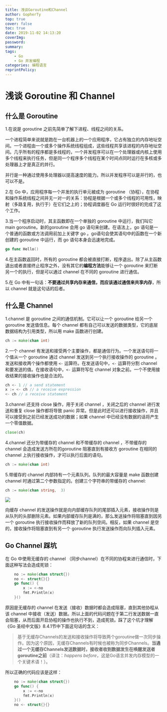 ```yaml
---
title: 浅谈Goroutine和Channel
author: GopherTy
top: true
cover: false
toc: true
date: 2019-11-02 14:13:20
coverImg:
password:
summary:
tags:
    - Go
    - Go 并发编程
categories: 编程语言
reprintPolicy:
---
```

# 浅谈 Goroutine 和 Channel

## 什么是 Goroutine

1.在说是 goroutine 之前先简单了解下进程、线程之间的关系。

一个进程简单来说就是跑在一台机器上的一个应用程序，它占有独立的内存地址空间。一个进程由一个或多个操作系统线程组成，这些线程共享该进程的内存地址空间。几乎所有的程序都是多线程的，一个并发程序可以在一个处理器或内核上使用多个线程来执行任务，但是同一个程序多个线程在某个时间点同时运行在多核或多处理器上才是真正的并行。

并行是一种通过使用多处理器以提高速度的能力。所以并发程序可以是并行的，也可以不是。

2.在 Go 中，应用程序每一个并发的执行单元被成为 goroutine （协程），在协程和操作系统线程之间并无一对一的关系：协程是根据一个或多个线程的可用性，映射（多路复用，执行于）在它们之上的；协程调度器在 Go 运行时很好的完成了这个工作。

3.当一个程序启动时，其主函数即在一个单独的 goroutine 中运行，我们叫它 main goroutine。新的goroutine 会用 go 语句来创建。在语法上，go 语句是一个普通的函数或方法调用前加上关键字 go 。go语句会使其语句中的函数在一个新创建的 goroutine 中运行，而 go 语句本身会迅速地完成。

```go
go func Hello()
```

4.在主函数返回时，所有的 goroutine 都会被直接打断，程序退出。除了从主函数退出或者直接终止程序之外，没有其它的**编程方法**能够让一个 goroutine 来打断另一个的执行，但是可以通过 channel 在不同的 goroutine 进行通信。

5.在 Go 中有一句话：**不要通过共享内存来通信，而应该通过通信来共享内存**，所以 channel 就是这句话的后者。

## 什么是 Channel

1.channel 是 goroutine 之间的通信机制。它可以让一个 goroutine 给另一个 goroutine 发送值信息。每个 channel 都有自己可以发送的数据类型，它的底层数据结构为引用类型，所以用 make 函数进行创建。

```go
ch := make(chan int)
```

2.一个 channel 有发送和接受两个主要操作，都是通信行为。一个发送语句将一个值从一个 goroutine 通过 channel 发送到另一个执行接收操作的 goroutine 。发送和接收两个操作都使用 `<-` 运算符。在发送语句中，`<-` 运算符分割 channel 和要发送的值。在接收语句中，`<-` 运算符写在 channel 对象之前。一个不使用接收结果的接收操作也是合法的。

```go
ch <- 1 // a send statement
x := <- ch // a receive expression
<- ch // a receive statement
```

3.channel 还支持 close 操作，用于关闭 channel ，关闭之后的 channel 进行发送和重复 close 操作都将导致 panic 异常。但是此时还可以进行接收操作，并且可以接受到之前已经发送成功的数据；如果 channel 中已经没有数据的话将产生一个零值数据。

```go
close(ch)
```

4.channel 还分为带缓存的 channel 和不带缓存的 channel ，不带缓存的 channel 会造成发送方所在的goroutine 阻塞直到有接收方 goroutine 在相同的 channel 上执行接收操作，才可以执行后面的语句。

```go
ch := make(chan int)
```

5.带缓存的 channel 内部持有一个元素队列。队列的最大容量是 make 函数创建 channel 时通过第二个参数指定的。创建三个字符串的带缓存的 channel:

```go
ch := make(chan string,  3)
```

![](https://go.wuhaolin.cn/gopl/images/ch8-02.png)

向缓存 channel 的发送操作就是向内部缓存队列的尾部插入元素，接收操作则是从队列的头部删除元素。如果内部缓存队列是满的，那么发送操作将阻塞直到因另一个 goroutine 执行接收操作而释放了新的队列空间。相反，如果 channel 是空的，接收操作将阻塞直到有另一个 goroutine 执行发送操作而向队列插入元素。

## Go Channel 踩坑

在 Go 中使用无缓存的 channel （同步channel）在不同的协程来进行通信时，下面这种写法会造成死锁：

```go
	no := make(chan struct{})
	no <- struct{}{} 
	go func() {
		x := <-no
		fmt.Println(x)
	}()
```

原因是无缓存的 channel 在发送（接收）数据时都会造成阻塞，直到其他协程从该 channel 中接收（发送）数据。所以上面的代码问题在于第二行发送数据一直会阻塞，从而后面开启协程的操作也执行不到，造成死锁。踩了这个坑才理解 《Go 圣经中文版》8.4.1节中下面这句话的含义：

> 基于无缓存Channels的发送和接收操作将导致两个goroutine做一次同步操作。因为这个原因，无缓存Channels有时候也被称为同步Channels。**当通过一个无缓存Channels发送数据时，接收者收到数据发生在唤醒发送者goroutine之前**（译注：*happens before*，这是Go语言并发内存模型的一个关键术语！）。

所以正确的代码应该是这样：

```go
	no := make(chan struct{})
	go func() {
		x := <-no
		fmt.Println(x)
	}()
	no <- struct{}{}
```



